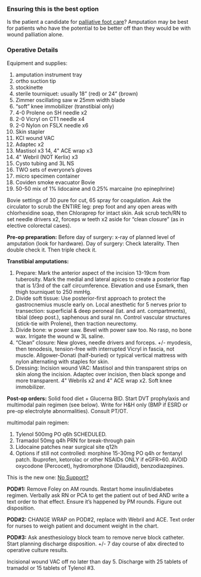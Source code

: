 <!-- Global site tag (gtag.js) - Google Analytics -->
<script async src="https://www.googletagmanager.com/gtag/js?id=G-BK8G9L0WNT"></script>
<script>
  window.dataLayer = window.dataLayer || [];
  function gtag(){dataLayer.push(arguments);}
  gtag('js', new Date());

  gtag('config', 'G-BK8G9L0WNT');
</script>

### Ensuring this is the best option

Is the patient a candidate for [palliative foot care](https://github.com/nealbarshes/nealbarshes.github.io/blob/main/articles/BarshesPalliativeFoot.pdf)? Amputation may be best for patients who have the potential to be better off than they would be with wound palliation alone.

### Operative Details

Equipment and supplies:
1.  amputation instrument tray
2.  ortho suction tip
3.  stockinette
4.  sterile tourniquet: usually 18” (red) or 24” (brown)
5.  Zimmer oscillating saw w 25mm width blade
6.  “soft” knee immobilizer (transtibial only)
7.  4-0 Prolene on SH needle x2
8.  2-0 Vicryl on CT1 needle x4
9.  2-0 Nylon on FSLX needle x6
10. Skin stapler
11. KCI wound VAC
12. Adaptec x2
13. Mastisol x3
14, 4" ACE wrap x3
15. 4" Webril (NOT Kerlix) x3
16. Cysto tubing and 3L NS
17. TWO sets of everyone’s gloves
18. micro specimen container
19. Coviden smoke evacuator Bovie
20. 50-50 mix of 1% lidocaine and 0.25% marcaine (no epinephrine)

Bovie settings of 30 pure for cut, 65 spray for coagulation. Ask the circulator to scrub the ENTIRE leg: prep foot and any open areas with chlorhexidine soap, then Chloraprep for intact skin. Ask scrub tech/RN to set needle drivers x2, forceps w teeth x2 aside for “clean closure” (as in elective colorectal cases). 

<b>Pre-op preparation:</b>
Before day of surgery: x-ray of planned level of amputation (look for hardware).
Day of surgery: Check laterality. Then double check it. Then triple check it.

<b>Transtibial amputations:</b>
1. Prepare: Mark the anterior aspect of the incision 13-19cm from tuberosity. Mark the medial and lateral apices to create a posterior flap that is 1/3rd of the calf circumference. Elevation and use Esmark, then thigh tourniquet to 250 mmHg.
2. Divide soft tissue: Use posterior-first approach to protect the gastrocnemius muscle early on. Local anesthetic for 5 nerves prior to transection: superficial & deep peroneal (lat. and ant. compartments), tibial (deep post.), saphenous and sural nn. Control vascular structures (stick-tie with Prolene), then traction neurectomy.
3. Divide bone: w power saw. Bevel with power saw too. No rasp, no bone wax. Irrigate the wound w 3L saline.
4. “Clean” closure: New gloves, needle drivers and forceps. +/- myodesis, then tenodesis, tension-free with interrupted Vicryl in fascia, not muscle. Allgower-Donati (half-buried) or typical vertical mattress with nylon alternating with staples for skin.
5. Dressing: Incision wound VAC: Mastisol and thin transparent strips on skin along the incision. Adaptec over incision, then black sponge and more transparent. 4" Webrils x2 and 4" ACE wrap x2. Soft knee immobilizer.

<b>Post-op orders:</b> Solid food diet + Glucerna BID. Start DVT prophylaxis and multimodal pain regimen (see below). Write for H&H only (BMP if ESRD or pre-op electrolyte abnormalities). Consult PT/OT. 

multimodal pain regimen:
1. Tylenol 500mg PO q6h SCHEDULED.
2. Tramadol 50mg q4h PRN for break-through pain
3. Lidocaine patches near surgical site q12h
3. Options if still not controlled: morphine 15-30mg PO q4h or fentanyl patch.  Ibuprofen, ketorolac or other NSAIDs ONLY if eGFR>60.
AVOID oxycodone (Percocet), hydromorphone (Dilaudid), benzodiazepines. 

This is the new one:
<object data="https://github.com/nealbarshes/nealbarshes.github.io/blob/main/assets/MultimodalAnalgesia.html" type="text/plain"
width="500" style="height: 300px">
<a href="https://github.com/nealbarshes/nealbarshes.github.io/blob/main/assets/MultimodalAnalgesia.txt">No Support?</a>
</object>



<object style="max-width:445px; width:100%; height:auto;" type="text/html" data="https://github.com/nealbarshes/nealbarshes.github.io/blob/main/assets/MultimodalAnalgesia.txt">
</object>


<b>POD#1:</b> Remove Foley on AM rounds. Restart home insulin/diabetes regimen. Verbally ask RN or PCA to get the patient out of bed AND write a text order to that effect. Ensure it’s happened by PM rounds. Figure out disposition.

<b>POD#2:</b> CHANGE WRAP on POD#2, replace with Webril and ACE. Text order for nurses to weigh patient and document weight in the chart.

<b>POD#3:</b> Ask anesthesiology block team to remove nerve block catheter. Start planning discharge disposition. +/- 7 day course of abx directed to operative culture results.

Incisional wound VAC off no later than day 5. Discharge with 25 tablets of tramadol or 15 tablets of Tylenol #3.
